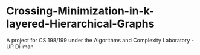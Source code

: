 # Crossing-Minimization-in-k-layered-Hierarchical-Graphs

A project for CS 198/199 under the Algorithms and Complexity Laboratory - UP Diliman

